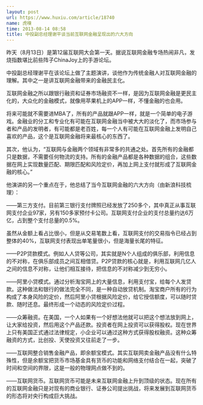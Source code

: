 ```yaml
---
layout: post
url: https://www.huxiu.com/article/18740
name: 虎嗅
time: 2013-08-14 08:58
title: 中投副总经理谢平谈当前互联网金融呈现出的六大方向
---
```

昨天（8月13日）是第12届互联网大会第一天。据说互联网金融专场热闹非凡，发烧指数堪比前些阵子ChinaJoy上的手游论坛。

中投副总经理谢平在该论坛上做了主题演讲，谈他作为传统金融人对互联网金融的理解。其中之一是讲互联网金融带来的金融民主化。

互联网金融之所以跟银行融资和证券市场融资不一样，是因为互联网金融是更民主化的，大众化的金融模式，就像用苹果机上的APP一样，不懂金融的也会用。

将来可能就不需要进MBA了，所有的产品就跟APP一样，就是一个简单的电子游戏。金融业的分工和专业化有可能在互联网金融当中被大大的淡化了，而市场参与者和产品的发明者，有可能都是老百姓，每一个人有可能在互联网金融上发明自己喜欢的产品，这个是互联网金融将来最核心的东西了。

其次，他认为，“互联网与金融两个领域有非常多的共通之处。首先所有的金融都只是数据，不需要任何物流的支持。所有的金融产品都是各种数据的组合，这些数据在网上实现数量匹配、期限匹配和风险定价，再加上网上支付就形成了互联网金融的核心。”

他演讲的另一个重点在于，他总结了当今互联网金融的六大方向（由新浪科技梳理）：

——第三方支付。目前第三银行支付牌照已经发放了250多个，其中真正从事互联网支付企业97家，另有150多家预付卡公司。互联网支付企业的支付总量约达6万亿，占到整个支付总量的0.5%。

虽然从金额上看占比很小，但是从交易笔数上看，互联网支付的交易指令已经占到整体的40%，互联网支付表现出单笔量很小，但是海量长尾的特征。

——P2P贷款模式。例如人人贷等公司，其实就是N个人组成的俱乐部，利用信息的不对称，在俱乐部成员之间互相借贷。P2P贷款的核心就是，利用互联网几亿人之间的信息不对称，让他们相互接待，把信息的不对称减少到无穷小。

——阿里小贷模式。通过分析淘宝网上的大量信息，利用支付宝，给每个人发贷款。这种做法和银行的做法完全不同，是一种自动放贷机制。淘宝商户所有的行为构成了本身风险的定价，然后阿里小贷根据风险定价，给它授信额度，可以随时贷款、随时还息。最终形成一个动态的风险定价过程。

——众筹融资。在美国，一个人如果有一个好想法他就可以把这个想法放到网上，让大家给投资，然后用这个产品还款。投资者在网上投资可以获得股权。现在世界上只有美国正式通过法律规定，小企业可以通过这种方式获得股权融资。这种众筹融资的方式，比创投、天使投资又往前走了一步。

——互联网整合销售金融产品，即余额宝模式。其实互联网卖金融产品没有什么特殊性，但是余额宝把货币市场基金具有货币的功能和网络支付结合在一起，突破了时间和空间的界限，这是一般的物理网点做不到的。

——互联网货币。互联网货币可能是未来互联网金融上升到顶级的状态。现在所有的互联网金融只是对现有的商业银行、证券公司提出挑战，将来发展到互联网货币的形态将对央行构成巨大挑战。

